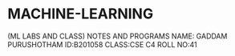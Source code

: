# MACHINE-LEARNING
(ML LABS AND CLASS) NOTES AND PROGRAMS
NAME: GADDAM PURUSHOTHAM
ID:B201058
CLASS:CSE C4
ROLL NO:41
